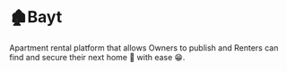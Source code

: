 # 🏚️Bayt
Apartment rental platform that allows Owners to publish and  Renters can find and secure their next home 🏡 with ease 😁.
